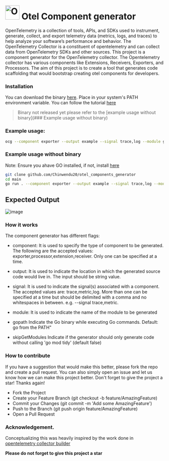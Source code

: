 # <img src="https://opentelemetry.io/img/logos/opentelemetry-logo-nav.png" alt="OpenTelemetry Icon" width="45" height=""> Otel Component generator

OpenTelemetry is a collection of tools, APIs, and SDKs used to instrument, generate, collect, and export telemetry data (metrics, logs, and traces) to help analyze your software’s performance and behavior.  The OpenTelemetry Collector is a constituent of opentelemetry and  can collect data from OpenTelemetry SDKs and other sources. This project is a component generator for the OpenTelemetry collector. The Opentelemetry collector has various components like Extensions, Receivers, Exporters, and Processors. The aim of this project is to create a tool that generates code scaffolding that would bootstrap creating otel components for developers.

### Installation

You can download the binary [here](#). Place in your system's PATH environment variable. You can follow the tutorial [here](https://chlee.co/how-to-setup-environment-variables-for-windows-mac-and-linux/)

> Binary not released yet please refer to the [example usage without binary](### Example usage without binary)

### Example usage:

```bash
ocg --component exporter --output example --signal trace,log --module github.com/user/sample
```

### Example usage without binary
Note: Ensure you ahave GO installed, if not, install [here](https://go.dev/dl/)
 
```bash
git clone github.com/Chinwendu20/otel_components_generator
cd main
go run . --component exporter --output example --signal trace,log --module github.com/user/sample
```
## Expected Output

![image](https://user-images.githubusercontent.com/59079323/220575176-67298b97-37a6-4e6b-b9f4-798cc42c9cbf.png)


### How it works

The component generator has different flags:

- component:
It is used to specify the type of component to be generated. The following are the accepted values: exporter,processor,extension,receiver. Only one can be specified at a time.

- output:
It is used to indicate the location in which the generated source code would live in. The input should be string value.

- signal:
It is used to indicate the signal(s) associated with a component. The accepted values are: trace,metric,log. More than one can be specified at a time but should be delimited with a comma and no whitespaces in between. e.g. --signal trace,metric.

- module:
It is used to indicate the name of the module to be generated

- gopath
Indicate the Go binary while executing Go commands. Default: go from the PATH"

- skipGetModules
Indicate if the generator should only generate code without calling 'go mod tidy' (default false)

### How to contribute

If you have a suggestion that would make this better, please fork the repo and create a pull request. You can also simply open an issue and let us know how we can make this project better. Don't forget to give the project a star! Thanks again!

- Fork the Project
- Create your Feature Branch (git checkout -b feature/AmazingFeature)
- Commit your Changes (git commit -m 'Add some AmazingFeature')
- Push to the Branch (git push origin feature/AmazingFeature)
- Open a Pull Request

### Acknowledgement.

Conceptualizing this was heavily inspired by the work done in [opentelemetry collector builder](https://github.com/open-telemetry/opentelemetry-collector/tree/main/cmd/builder)


**Please do not forget to give this project a star**
